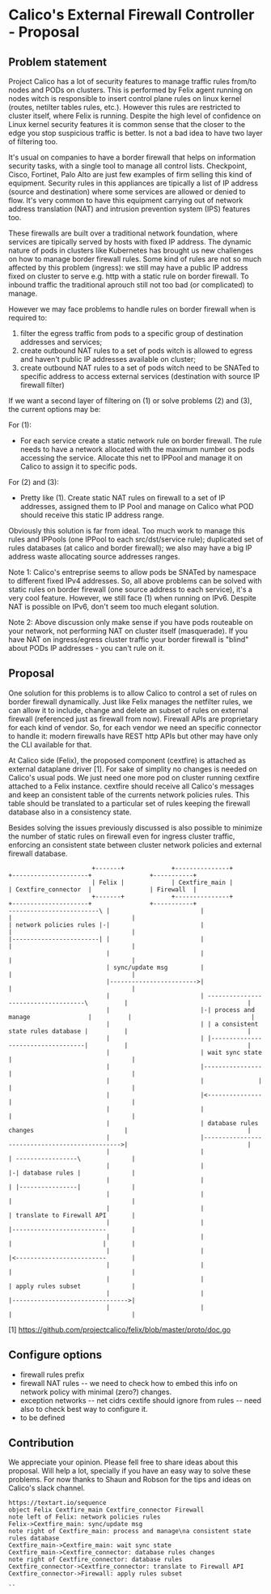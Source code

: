 
# Calico's External Firewall Controller - Proposal


## Problem statement
Project Calico has a lot of security features to manage traffic rules from/to nodes and PODs on clusters. This is performed by Felix agent running on nodes witch is responsible to insert control plane rules on linux kernel (routes, netilter tables rules, etc.). However this rules are restricted to cluster itself, where Felix is running. Despite the high level of confidence on Linux kernel security features it is common sense that the closer to the edge you stop suspicious traffic is better. Is not a bad idea to have two layer of filtering too.

It's usual on companies to have a border firewall that helps on information security tasks, with a single tool to manage all control lists. Checkpoint, Cisco, Fortinet, Palo Alto are just few examples of firm selling this kind of equipment. Security rules in this appliances are tipically a list of IP address (source and destination) where some services are allowed or denied to flow. It's very common to have this equipment carrying out of network address translation (NAT) and intrusion prevention system (IPS) features too. 

These firewalls are built over a traditional network foundation, where services are tipically served by hosts with fixed IP address. The dynamic nature of pods in clusters like Kubernetes has brought us new challenges on how to manage border firewall rules. Some kind of rules are not so much affected by this problem (ingress): we still may have a public IP address fixed on cluster to serve e.g. http with a static rule on border firewall. To inbound traffic the traditional aprouch still not too bad (or complicated) to manage. 

However we may face problems to handle rules on border firewall when is required to:

1. filter the egress traffic from pods to a specific group of destination addresses and services; 
2. create outbound NAT rules to a set of pods witch is allowed to egress and haven't public IP addresses available on cluster;
3. create outbound NAT rules to a set of pods witch need to be SNATed to specific address to access external services (destination with source IP firewall filter)


If we want a second layer of filtering on (1) or solve problems (2) and (3), the current options may be:

For (1):
 - For each service create a static network rule on border firewall. The rule needs to have a network allocated with the maximum number os pods accessing the service. Allocate this net to IPPool and manage it on Calico to assign it to specific pods.

For (2) and (3):
 - Pretty like (1). Create static NAT rules on firewall to a set of IP addresses, assigned them to IP Pool and manage on Calico what POD should receive this static IP address range.


Obviously this solution is far from ideal. Too much work to manage this rules and IPPools (one IPPool to each src/dst/service rule); duplicated set of rules databases (at calico and border firewall); we also may have a big IP address waste allocating source addresses ranges.


Note 1: Calico's entreprise seems to allow pods be SNATed by namespace to different fixed IPv4 addresses. So, all above problems can be solved with static rules on border firewall (one source address to each service), it's a very cool feature. However, we still face (1) when running on IPv6. Despite NAT is possible on IPv6, don't seem too much elegant solution.

Note 2: Above discussion only make sense if you have pods routeable on your network, not performing NAT on cluster itself (masquerade). If you have NAT on ingress/egress cluster traffic your border firewall is "blind" about PODs IP addresses - you can't rule on it.


## Proposal

One solution for this problems is to allow Calico to control a set of rules on border firewall dynamically. Just like Felix manages the netfilter rules, we can allow it to include, change and delete an subset of rules on external firewall (referenced just as firewall from now). Firewall APIs are proprietary for each kind of vendor. So, for each vendor we need an specific connector to handle it: modern firewalls have REST http APIs but other may have only the CLI available for that.


At Calico side (Felix), the proposed component (cextfire) is attached as external dataplane driver [1]. For sake of simplity no changes is needed on Calico's usual pods. We just need one more pod on cluster running cextfire attached to a Felix instance. cextfire should receive all Calico's messages and keep an consistent table of the currents network policies rules. This table should be translated to a particular set of rules keeping the firewall database also in a consistency state.

Besides solving the issues previously discussed is also possible to minimize the number of static rules on firewall even for ingress cluster traffic, enforcing an consistent state between cluster network policies and external firewall database.

```
                       +-------+             +---------------+                             +---------------------+                +-----------+
                       | Felix |             | Cextfire_main |                             | Cextfire_connector  |                | Firewall  |
                       +-------+             +---------------+                             +---------------------+                +-----------+
-------------------------\ |                         |                                                |                                 |
| network policies rules |-|                         |                                                |                                 |
|------------------------| |                         |                                                |                                 |
                           |                         |                                                |                                 |
                           | sync/update msg         |                                                |                                 |
                           |------------------------>|                                                |                                 |
                           |                         | ------------------------------------\          |                                 |
                           |                         |-| process and manage                |          |                                 |
                           |                         | | a consistent state rules database |          |                                 |
                           |                         | |-----------------------------------|          |                                 |
                           |                         | wait sync state                                |                                 |
                           |                         |----------------                                |                                 |
                           |                         |               |                                |                                 |
                           |                         |<---------------                                |                                 |
                           |                         |                                                |                                 |
                           |                         | database rules changes                         |                                 |
                           |                         |----------------------------------------------->|                                 |
                           |                         |                                                | -----------------\              |
                           |                         |                                                |-| database rules |              |
                           |                         |                                                | |----------------|              |
                           |                         |                                                |                                 |
                           |                         |                                                | translate to Firewall API       |
                           |                         |                                                |--------------------------       |
                           |                         |                                                |                         |       |
                           |                         |                                                |<-------------------------       |
                           |                         |                                                |                                 |
                           |                         |                                                | apply rules subset              |
                           |                         |                                                |-------------------------------->|
                           |                         |                                                |                                 |

```

[1] https://github.com/projectcalico/felix/blob/master/proto/doc.go



## Configure options
- firewall rules prefix
- firewall NAT rules -- we need to check how to embed this info on network policy with minimal (zero?) changes.
- exception networks -- net cidrs cextife should ignore from rules -- need also to check best way to configure it.
- to be defined 


## Contribution
We appreciate your opinion. Please fell free to share ideas about this proposal. Will help a lot, specially if you have an easy way to solve these problems.
For now thanks to Shaun and Robson for the tips and ideas on Calico's slack channel.


```
https://textart.io/sequence
object Felix Cextfire_main Cextfire_connector Firewall
note left of Felix: network policies rules
Felix->Cextfire_main: sync/update msg
note right of Cextfire_main: process and manage\na consistent state rules database
Cextfire_main->Cextfire_main: wait sync state
Cextfire_main->Cextfire_connector: database rules changes
note right of Cextfire_connector: database rules
Cextfire_connector->Cextfire_connector: translate to Firewall API
Cextfire_connector->Firewall: apply rules subset

``
